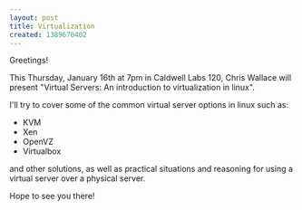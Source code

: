 ```yaml
---
layout: post
title: Virtualization
created: 1389670402
---
```

Greetings!

This Thursday, January 16th at 7pm in Caldwell Labs 120, Chris Wallace will present "Virtual Servers: An introduction to virtualization in linux".

I'll try to cover some of the common virtual server options in linux such as:
- KVM
- Xen
- OpenVZ
- Virtualbox

and other solutions, as well as practical situations and reasoning for using a virtual server over a physical server.

Hope to see you there! 
